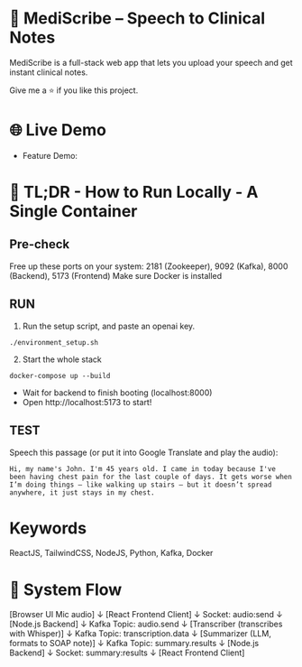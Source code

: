 # 🧩 MediScribe – Speech to Clinical Notes

MediScribe is a full-stack web app that lets you upload your speech and get instant clinical notes.

Give me a ⭐️ if you like this project.

# 🌐 Live Demo

- Feature Demo:

# 🚀 TL;DR - How to Run Locally - A Single Container

## Pre-check

Free up these ports on your system:
2181 (Zookeeper), 9092 (Kafka), 8000 (Backend), 5173 (Frontend)
Make sure Docker is installed

## RUN

1. Run the setup script, and paste an openai key.

`./environment_setup.sh`

2. Start the whole stack

`docker-compose up --build`

- Wait for backend to finish booting (localhost:8000)
- Open http://localhost:5173 to start!

## TEST

Speech this passage (or put it into Google Translate and play the audio):

`Hi, my name's John. I'm 45 years old. I came in today because I've been having chest pain for the last couple of days. It gets worse when I’m doing things — like walking up stairs — but it doesn’t spread anywhere, it just stays in my chest.`

# Keywords

ReactJS, TailwindCSS, NodeJS, Python, Kafka, Docker

# 🔁 System Flow

[Browser UI Mic audio]
↓
[React Frontend Client]
↓
Socket: audio:send
↓
[Node.js Backend]
↓
Kafka Topic: audio.send
↓
[Transcriber (transcribes with Whisper)]
↓
Kafka Topic: transcription.data
↓
[Summarizer (LLM, formats to SOAP note)]
↓
Kafka Topic: summary.results
↓
[Node.js Backend]
↓
Socket: summary:results
↓
[React Frontend Client]
